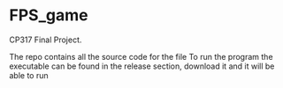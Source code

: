 # FPS_game
 CP317 Final Project.

The repo contains all the source code for the file
To run the program the executable can be found in the release section, download it and it will be able to run
